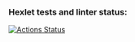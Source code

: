 ### Hexlet tests and linter status:
[![Actions Status](https://github.com/viktor-osin/frontend-project-lvl1/workflows/hexlet-check/badge.svg)](https://github.com/viktor-osin/frontend-project-lvl1/actions)